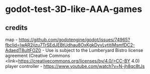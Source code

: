 # godot-test-3D-like-AAA-games
## credits
map - https://github.com/godotengine/godot/issues/74965?fbclid=IwAR2ijzu7TrSEdJEBtUdhau8OxKgkDyvLytjtiMsmfDC2-AdaedT8uItFOZ0 - Use is subject to the Lumberyard Bistro license agreement (Creative Commons <link=https://creativecommons.org/licenses/by/4.0/>CC-BY 4.0<link/>) <br/>
player controller - https://www.youtube.com/watch?v=N-jh8qc8tJs
